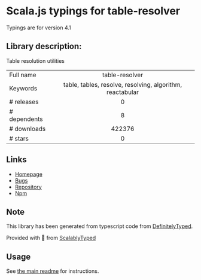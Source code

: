 
# Scala.js typings for table-resolver

Typings are for version 4.1

## Library description:
Table resolution utilities

|                    |                 |
| ------------------ | :-------------: |
| Full name          | table-resolver |
| Keywords           | table, tables, resolve, resolving, algorithm, reactabular |
| # releases         | 0 |
| # dependents       | 8 |
| # downloads        | 422376 |
| # stars            | 0 |

## Links
- [Homepage](https://github.com/reactabular/table-resolver#readme)
- [Bugs](https://github.com/reactabular/table-resolver/issues)
- [Repository](https://github.com/reactabular/table-resolver)
- [Npm](https://www.npmjs.com/package/table-resolver)
    


## Note
This library has been generated from typescript code from [DefinitelyTyped](https://definitelytyped.org).

Provided with :purple_heart: from [ScalablyTyped](https://github.com/oyvindberg/ScalablyTyped)

## Usage
See [the main readme](../../readme.md) for instructions.


